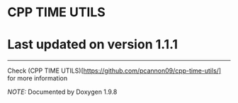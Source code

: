 # CPP TIME UTILS
# Last updated on version 1.1.1

---

Check (CPP TIME UTILS)[https://github.com/pcannon09/cpp-time-utils/] for more information

_NOTE:_ Documented by Doxygen 1.9.8

